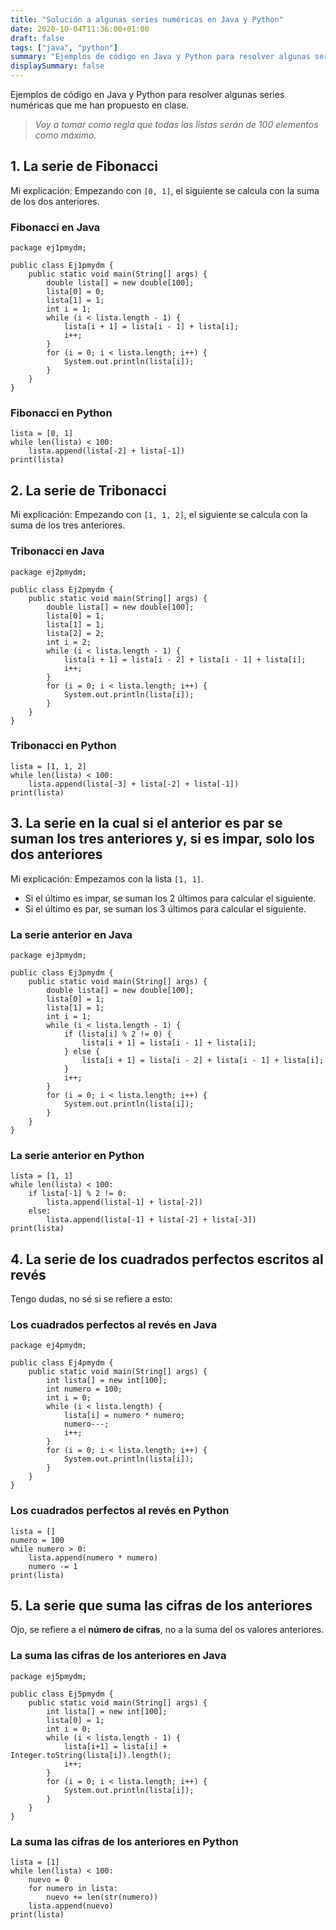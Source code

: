 ```yaml
---
title: "Solución a algunas series numéricas en Java y Python"
date: 2020-10-04T11:36:00+01:00
draft: false
tags: ["java", "python"]
summary: "Ejemplos de código en Java y Python para resolver algunas series numéricas que me han propuesto en clase."
displaySummary: false
---
```


Ejemplos de código en Java y Python para resolver algunas series numéricas que me han propuesto en clase.

> *Voy a tomar como regla que todas las listas serán de 100 elementos
> como máximo.*

## 1. La serie de Fibonacci

Mi explicación: Empezando con `[0, 1]`, el siguiente se calcula
con la suma de los dos anteriores.

### Fibonacci en Java

    package ej1pmydm;

    public class Ej1pmydm {
        public static void main(String[] args) {
            double lista[] = new double[100];
            lista[0] = 0;
            lista[1] = 1;
            int i = 1;
            while (i < lista.length - 1) {
                lista[i + 1] = lista[i - 1] + lista[i];
                i++;
            }
            for (i = 0; i < lista.length; i++) {
                System.out.println(lista[i]);
            }
        }
    }

### Fibonacci en Python

    lista = [0, 1]
    while len(lista) < 100:
        lista.append(lista[-2] + lista[-1])
    print(lista)

## 2. La serie de Tribonacci

Mi explicación: Empezando con `[1, 1, 2]`, el siguiente se
calcula con la suma de los tres anteriores.

### Tribonacci en Java

    package ej2pmydm;

    public class Ej2pmydm {
        public static void main(String[] args) {
            double lista[] = new double[100];
            lista[0] = 1;
            lista[1] = 1;
            lista[2] = 2;
            int i = 2;
            while (i < lista.length - 1) {
                lista[i + 1] = lista[i - 2] + lista[i - 1] + lista[i];
                i++;
            }
            for (i = 0; i < lista.length; i++) {
                System.out.println(lista[i]);
            }
        }
    }

### Tribonacci en Python

    lista = [1, 1, 2]
    while len(lista) < 100:
        lista.append(lista[-3] + lista[-2] + lista[-1])
    print(lista)

## 3. La serie en la cual si el anterior es par se suman los tres anteriores y, si es impar, solo los dos anteriores

Mi explicación: Empezamos con la lista `[1, 1]`.

-   Si el último es impar, se suman los 2 últimos para calcular el
    siguiente.
-   Si el último es par, se suman los 3 últimos para calcular el
    siguiente.

### La serie anterior en Java

    package ej3pmydm;

    public class Ej3pmydm {
        public static void main(String[] args) {
            double lista[] = new double[100];
            lista[0] = 1;
            lista[1] = 1;
            int i = 1;
            while (i < lista.length - 1) {
                if (lista[i] % 2 != 0) {
                    lista[i + 1] = lista[i - 1] + lista[i];
                } else {
                    lista[i + 1] = lista[i - 2] + lista[i - 1] + lista[i];
                }
                i++;
            }
            for (i = 0; i < lista.length; i++) {
                System.out.println(lista[i]);
            }
        }
    }

### La serie anterior en Python

    lista = [1, 1]
    while len(lista) < 100:
        if lista[-1] % 2 != 0:
            lista.append(lista[-1] + lista[-2])
        else:
            lista.append(lista[-1] + lista[-2] + lista[-3])
    print(lista)

## 4. La serie de los cuadrados perfectos escritos al revés

Tengo dudas, no sé si se refiere a esto:

### Los cuadrados perfectos al revés en Java

    package ej4pmydm;

    public class Ej4pmydm {
        public static void main(String[] args) {
            int lista[] = new int[100];
            int numero = 100;
            int i = 0;
            while (i < lista.length) {
                lista[i] = numero * numero;
                numero---;
                i++;
            }
            for (i = 0; i < lista.length; i++) {
                System.out.println(lista[i]);
            }
        }
    }

### Los cuadrados perfectos al revés en Python

    lista = []
    numero = 100
    while numero > 0:
        lista.append(numero * numero)
        numero -= 1
    print(lista)

## 5. La serie que suma las cifras de los anteriores

Ojo, se refiere a el **número de cifras**, no a la suma del os valores
anteriores.

### La suma las cifras de los anteriores en Java

    package ej5pmydm;

    public class Ej5pmydm {
        public static void main(String[] args) {
            int lista[] = new int[100];
            lista[0] = 1;
            int i = 0;
            while (i < lista.length - 1) {
                lista[i+1] = lista[i] + Integer.toString(lista[i]).length();
                i++;
            }
            for (i = 0; i < lista.length; i++) {
                System.out.println(lista[i]);
            }
        }
    }

### La suma las cifras de los anteriores en Python

    lista = [1]
    while len(lista) < 100:
        nuevo = 0
        for numero in lista:
            nuevo += len(str(numero))
        lista.append(nuevo)
    print(lista)

